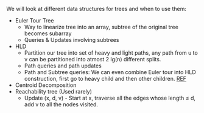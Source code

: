 We will look at different data structures for trees and when to use them:
* Euler Tour Tree
  * Way to linearize tree into an array, subtree of the original tree becomes subarray  
  * Queries & Updates involving subtrees
* HLD
  * Partition our tree into set of heavy and light paths, any path from u to v can be partitioned into atmost 2 lg(n) different splits.
  * Path queries and path updates
  * Path and Subtree queries: We can even combine Euler tour into HLD construction, first go to heavy child and then other children. [REF](https://codeforces.com/blog/entry/53170)
* Centroid Decomposition
* Reachability tree (Used rarely)
  * Update (x, d, v) - Start at x, traverse all the edges whose length ≤ d, add v to all the nodes visited. 
